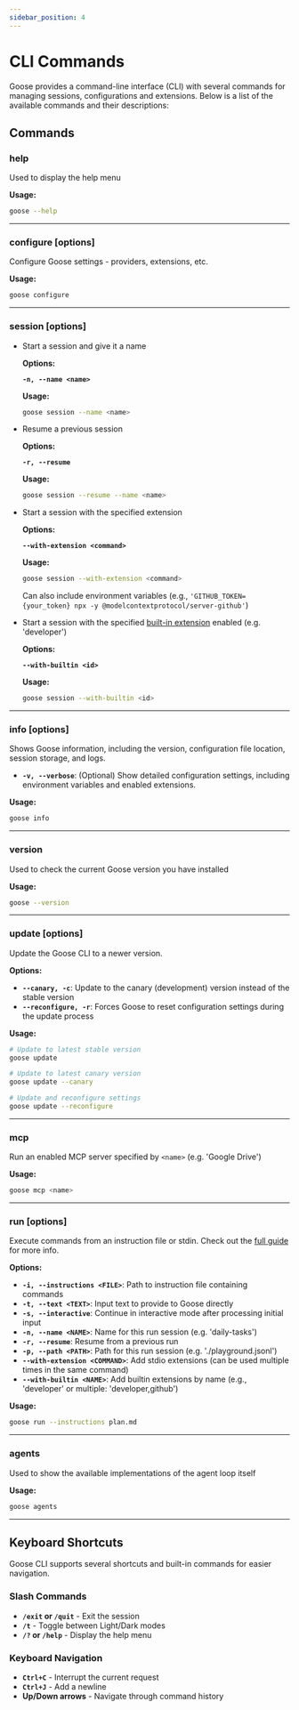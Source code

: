```yaml
---
sidebar_position: 4
---
```

# CLI Commands

Goose provides a command-line interface (CLI) with several commands for managing sessions, configurations and extensions. Below is a list of the available commands and their  descriptions:

## Commands

### help

Used to display the help menu

**Usage:**
```bash
goose --help
```

---

### configure [options]

Configure Goose settings - providers, extensions, etc.

**Usage:**
```bash
goose configure
```

---

### session [options]

- Start a session and give it a name

    **Options:**

    **`-n, --name <name>`**

    **Usage:**

    ```bash
    goose session --name <name>
    ```

- Resume a previous session

    **Options:**

    **`-r, --resume`**

    **Usage:**

    ```bash
    goose session --resume --name <name>
    ```

- Start a session with the specified extension

     **Options:**

     **`--with-extension <command>`**

     **Usage:**

    ```bash
    goose session --with-extension <command>
    ```

    Can also include environment variables (e.g., `'GITHUB_TOKEN={your_token} npx -y @modelcontextprotocol/server-github'`)

- Start a session with the specified [built-in extension](/docs/getting-started/using-extensions#built-in-extensions) enabled (e.g. 'developer')

    **Options:**

    **`--with-builtin <id>`**

     **Usage:**

    ```bash
    goose session --with-builtin <id>
    ```

---

### info [options]

Shows Goose information, including the version, configuration file location, session storage, and logs.

- **`-v, --verbose`**: (Optional) Show detailed configuration settings, including environment variables and enabled extensions.

**Usage:**
```bash
goose info
```

---

### version

Used to check the current Goose version you have installed

**Usage:**
```bash
goose --version
```

---

### update [options]

Update the Goose CLI to a newer version.

**Options:**

- **`--canary, -c`**: Update to the canary (development) version instead of the stable version
- **`--reconfigure, -r`**: Forces Goose to reset configuration settings during the update process

**Usage:**

```bash
# Update to latest stable version
goose update

# Update to latest canary version
goose update --canary

# Update and reconfigure settings
goose update --reconfigure
```

---

### mcp

Run an enabled MCP server specified by `<name>` (e.g. 'Google Drive')

**Usage:**
```bash
goose mcp <name>
```

---

### run [options]

Execute commands from an instruction file or stdin. Check out the [full guide](/docs/guides/running-tasks) for more info.

**Options:**

- **`-i, --instructions <FILE>`**: Path to instruction file containing commands
- **`-t, --text <TEXT>`**: Input text to provide to Goose directly
- **`-s, --interactive`**: Continue in interactive mode after processing initial input
- **`-n, --name <NAME>`**: Name for this run session (e.g. 'daily-tasks')
- **`-r, --resume`**: Resume from a previous run
- **`-p, --path <PATH>`**: Path for this run session (e.g. './playground.jsonl')
- **`--with-extension <COMMAND>`**: Add stdio extensions (can be used multiple times in the same command)
- **`--with-builtin <NAME>`**: Add builtin extensions by name (e.g., 'developer' or multiple: 'developer,github')

**Usage:**

```bash
goose run --instructions plan.md
```

---

### agents

Used to show the available implementations of the agent loop itself

**Usage:**

```bash
goose agents
```

---
## Keyboard Shortcuts

Goose CLI supports several shortcuts and built-in commands for easier navigation.

### Slash Commands
- **`/exit` or `/quit`** - Exit the session
- **`/t`** - Toggle between Light/Dark modes
- **`/?` or `/help`** - Display the help menu

### Keyboard Navigation
- **`Ctrl+C`** - Interrupt the current request
- **`Ctrl+J`** - Add a newline
- **Up/Down arrows** - Navigate through command history